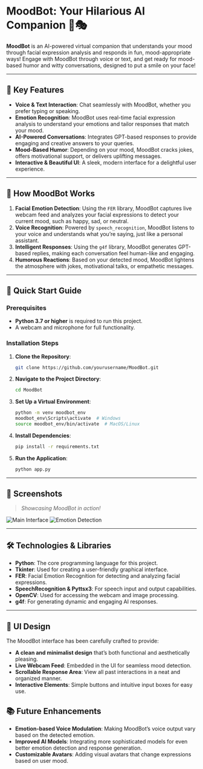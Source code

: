 

# MoodBot: Your Hilarious AI Companion 🤖🎭

**MoodBot** is an AI-powered virtual companion that understands your mood through facial expression analysis and responds in fun, mood-appropriate ways! Engage with MoodBot through voice or text, and get ready for mood-based humor and witty conversations, designed to put a smile on your face!

---

## 🌟 Key Features
- **Voice & Text Interaction**: Chat seamlessly with MoodBot, whether you prefer typing or speaking.
- **Emotion Recognition**: MoodBot uses real-time facial expression analysis to understand your emotions and tailor responses that match your mood.
- **AI-Powered Conversations**: Integrates GPT-based responses to provide engaging and creative answers to your queries.
- **Mood-Based Humor**: Depending on your mood, MoodBot cracks jokes, offers motivational support, or delivers uplifting messages.
- **Interactive & Beautiful UI**: A sleek, modern interface for a delightful user experience.

---

## 🤖 How MoodBot Works
1. **Facial Emotion Detection**: Using the `FER` library, MoodBot captures live webcam feed and analyzes your facial expressions to detect your current mood, such as happy, sad, or neutral.
2. **Voice Recognition**: Powered by `speech_recognition`, MoodBot listens to your voice and understands what you’re saying, just like a personal assistant.
3. **Intelligent Responses**: Using the `g4f` library, MoodBot generates GPT-based replies, making each conversation feel human-like and engaging.
4. **Humorous Reactions**: Based on your detected mood, MoodBot lightens the atmosphere with jokes, motivational talks, or empathetic messages.

---

## 🚀 Quick Start Guide

### Prerequisites
- **Python 3.7 or higher** is required to run this project.
- A webcam and microphone for full functionality.

### Installation Steps
1. **Clone the Repository**:
   ```bash
   git clone https://github.com/yourusername/MoodBot.git
   ```
2. **Navigate to the Project Directory**:
   ```bash
   cd MoodBot
   ```
3. **Set Up a Virtual Environment**:
   ```bash
   python -m venv moodbot_env
   moodbot_env\Scripts\activate  # Windows
   source moodbot_env/bin/activate  # MacOS/Linux
   ```
4. **Install Dependencies**:
   ```bash
   pip install -r requirements.txt
   ```
5. **Run the Application**:
   ```bash
   python app.py
   ```

---

## 📸 Screenshots
> *Showcasing MoodBot in action!*

![Main Interface](link-to-main-interface-screenshot)
![Emotion Detection](link-to-emotion-detection-screenshot)

---

## 🛠 Technologies & Libraries
- **Python**: The core programming language for this project.
- **Tkinter**: Used for creating a user-friendly graphical interface.
- **FER**: Facial Emotion Recognition for detecting and analyzing facial expressions.
- **SpeechRecognition & Pyttsx3**: For speech input and output capabilities.
- **OpenCV**: Used for accessing the webcam and image processing.
- **g4f**: For generating dynamic and engaging AI responses.

---

## 🎨 UI Design
The MoodBot interface has been carefully crafted to provide:
- **A clean and minimalist design** that’s both functional and aesthetically pleasing.
- **Live Webcam Feed**: Embedded in the UI for seamless mood detection.
- **Scrollable Response Area**: View all past interactions in a neat and organized manner.
- **Interactive Elements**: Simple buttons and intuitive input boxes for easy use.

## 📚 Future Enhancements
- **Emotion-based Voice Modulation**: Making MoodBot’s voice output vary based on the detected emotion.
- **Improved AI Models**: Integrating more sophisticated models for even better emotion detection and response generation.
- **Customizable Avatars**: Adding visual avatars that change expressions based on user mood.
